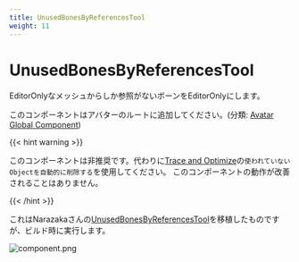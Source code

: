```yaml
---
title: UnusedBonesByReferencesTool
weight: 11
---
```


# UnusedBonesByReferencesTool

EditorOnlyなメッシュからしか参照がないボーンをEditorOnlyにします。

このコンポーネントはアバターのルートに追加してください。(分類: [Avatar Global Component](../../component-kind/avatar-global-components))

{{< hint warning >}}

このコンポーネントは非推奨です。代わりに[Trace and Optimize](../trace-and-optimize)の`使われていないObjectを自動的に削除する`を使用してください。
このコンポーネントの動作が改善されることはありません。

{{< /hint >}}

これはNarazakaさんの[UnusedBonesByReferencesTool][UnusedBonesByReferencesTool]を移植したものですが、ビルド時に実行します。

[UnusedBonesByReferencesTool]: https://narazaka.booth.pm/items/3831781

![component.png](component.png)
